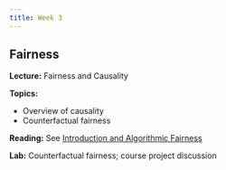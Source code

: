 ```yaml
---
title: Week 3
---
```


## Fairness

**Lecture:** Fairness and Causality

**Topics:**

* Overview of causality
* Counterfactual fairness

**Reading:** See [Introduction and Algorithmic Fairness](assets/fairness_reader.pdf)

**Lab:** Counterfactual fairness; course project discussion
